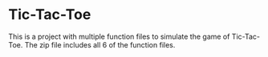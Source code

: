 # Tic-Tac-Toe
This is a project with multiple function files to simulate the game of Tic-Tac-Toe. The zip file includes all 6 of the function files.

